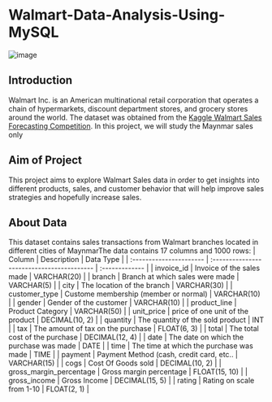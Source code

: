 # Walmart-Data-Analysis-Using-MySQL
![image](https://github.com/mahmoudsamhoud/Walmart-Data-Analysis-Using-MySQL/assets/78819528/384845da-a926-4f13-83cc-c892d3f83800)
## Introduction
Walmart Inc. is an American multinational retail corporation that operates a chain of hypermarkets, discount department stores, and grocery stores around the world.
The dataset was obtained from the [Kaggle Walmart Sales Forecasting Competition](https://www.kaggle.com/c/walmart-recruiting-store-sales-forecasting).
In this project, we will study the Maynmar sales only

## Aim of Project
This project aims to explore Walmart Sales data in order to get insights into different products, sales, and customer behavior that will help improve sales strategies and hopefully increase sales.

## About Data
This dataset contains sales transactions from Walmart branches located in different cities of MaynmarThe data contains 17 columns and 1000 rows:
| Column                  | Description                                | Data Type      |
| :---------------------- | :----------------------------------------- | :------------- |
| invoice_id              | Invoice of the sales made                  | VARCHAR(20)    |
| branch                  | Branch at which sales were made            | VARCHAR(5)     |
| city                    | The location of the branch                 | VARCHAR(30)    |
| customer_type           | Custome membership (member or normal)      | VARCHAR(10)    |
| gender                  | Gender of the customer                     | VARCHAR(10)    |
| product_line            | Product Category                           | VARCHAR(50)    |
| unit_price              | price of one unit of the product           | DECIMAL(10, 2) |
| quantity                | The quantity of the sold product           | INT            |
| tax                     | The amount of tax on the purchase          | FLOAT(6, 3)    |
| total                   | The total cost of the purchase             | DECIMAL(12, 4) |
| date                    | The date on which the purchase was made    | DATE           |
| time                    | The time at which the purchase was made    | TIME           |
| payment                 | Payment Method (cash, credit card, etc..   | VARCHAR(15)    |
| cogs                    | Cost Of Goods sold                         | DECIMAL(10, 2) |
| gross_margin_percentage | Gross margin percentage                    | FLOAT(15, 10)  |
| gross_income            | Gross Income                               | DECIMAL(15, 5) |
| rating                  | Rating on scale from 1-10                  | FLOAT(2, 1)    |

